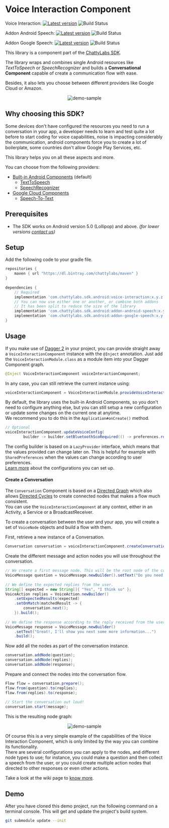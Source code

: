 # Voice Interaction Component

Voice Interaction: [![Latest version](https://api.bintray.com/packages/chattylabs/maven/voice-interaction/images/download.svg?label=Latest%20version)](https://bintray.com/chattylabs/maven/voice-interaction/_latestVersion) 
![Build Status](https://app.bitrise.io/app/ad178a030b96de53/status.svg?token=Om0YDuYQ4vGPjsP0c_EbYQ&branch=master)

Addon Android Speech: [![Latest version](https://api.bintray.com/packages/chattylabs/maven/voice-interaction/images/download.svg?label=Latest%20version)](https://bintray.com/chattylabs/maven/voice-interaction/_latestVersion) 
![Build Status](https://app.bitrise.io/app/ad178a030b96de53/status.svg?token=Om0YDuYQ4vGPjsP0c_EbYQ&branch=master)

Addon Google Speech: [![Latest version](https://api.bintray.com/packages/chattylabs/maven/voice-interaction/images/download.svg?label=Latest%20version)](https://bintray.com/chattylabs/maven/voice-interaction/_latestVersion) 
![Build Status](https://app.bitrise.io/app/ad178a030b96de53/status.svg?token=Om0YDuYQ4vGPjsP0c_EbYQ&branch=master)

This library is a component part of the [ChattyLabs SDK]().

The library wraps and combines single Android resources like _TextToSpeech_ or _SpeechRecognizer_ and builds 
a **Conversational Component** capable of create a communication flow with ease.

Besides, it also lets you choose between different providers like Google Cloud or Amazon.

<p align="center"><img src="assets/demo-sample.jpg" alt="demo-sample"/></p>

## Why choosing this SDK?

Some devices don't have configured the resources you need to run a conversation in your app, 
a developer needs to learn and test quite a lot before to start coding for voice capabilities, noise is impacting 
considerably the communication, android components force you to create a lot of boilerplate, some countries don't 
allow Google Play Services, etc.

This library helps you on all these aspects and more.

You can choose from the following providers:

- [Built-in Android Components](https://developers.google.com/voice-actions/interaction/voice-interactions) (default)
    - [TextToSpeech](https://developer.android.com/reference/android/speech/tts/TextToSpeech)
    - [SpeechRecognizer](https://developer.android.com/reference/android/speech/SpeechRecognizer)
- [Google Cloud Components](https://cloud.google.com/)
    - [Speech-To-Text](https://cloud.google.com/speech-to-text/)
    
    
## Prerequisites
- The SDK works on Android version 5.0 (Lollipop) and above. _(for lower versions [contact us](mailto:hello@chattylabs.com))_

## Setup
Add the following code to your gradle file.

```groovy
repositories {
    maven { url "https://dl.bintray.com/chattylabs/maven" }
}
 
dependencies {
    // Required
    implementation 'com.chattylabs.sdk.android:voice-interaction:x.y.z'
    // You can now use either one or another, or combine both addons
    // It has been split to reduce the size of the library
    implementation 'com.chattylabs.sdk.android:addon-android-speech:x.y.z'
    implementation 'com.chattylabs.sdk.android:addon-google-speech:x.y.z'
}
```

## Usage

If you make use of [Dagger 2](https://google.github.io/dagger/) in your project, 
you can provide straight away a `VoiceInteractionComponent` instance with the `@Inject` annotation.
Just add the `VoiceInteractionModule.class` as a module item into your Dagger Component graph.

```java
@Inject VoiceInteractionComponent voiceInteractionComponent;
```

In any case, you can still retrieve the current instance using:

```java
voiceInteractionComponent = VoiceInteractionModule.provideVoiceInteractionComponent(new ILoggerImpl());
```

By default, the library uses the built-in Android Components, so you don't need to configure anything else, 
but you can still setup a new configuration or update some changes on the current one at anytime. 
<br/>We recommend you to do this in the `Application#onCreate()` method.

```java
// Optional
voiceInteractionComponent.updateVoiceConfig(
        builder -> builder.setBluetoothScoRequired(() -> preferences.routeToBluetoothSco()).build());
```

The config builder is based on a `LazyProvider` interface, which means that the values provided can change
later on. This is helpful for example with `SharedPreferences` when the values can change according to user preferences.
<br/>[Learn more]() about the configurations you can set up.

#### Create a Conversation

The `Conversation` Component is based on a [Directed Graph](https://en.wikipedia.org/wiki/Directed_graph) 
which also allows [Directed Cycles](https://en.wikipedia.org/wiki/Cycle_(graph_theory)) 
to create connected nodes that makes a flow much consistent.
<br/>You can use the `VoiceInteractionComponent` at any context, either in an Activity, a Service or a BroadcastReceiver. 

To create a conversation between the user and your app, you will create a set of `VoiceNode` objects and build a flow with them.

First, retrieve a new instance of a Conversation.

```java
Conversation conversation = voiceInteractionComponent.createConversation(context);
```
Create the different message and action nodes you will use throughout the conversation.
```java
// We create a first message node. This will be the root node of the conversation.
VoiceMessage question = VoiceMessage.newBuilder().setText("Do you need help?").build();
 
// We define the expected replies from the user.
String[] expected = new String[]{ "Yes", "I think so" };
VoiceAction replies = VoiceAction.newBuilder()
    .setExpectedResults(expected)
    .setOnMatch(matchedResult -> {
        conversation.next();
    }).build();
 
// We define the response according to the reply received from the user.
VoiceMessage response = VoiceMessage.newBuilder()
    .setText("Great!, I'll show you next some more information...")
    .build();
```
Now add all the nodes as part of the conversation instance.
```java
conversation.addNode(question);
conversation.addNode(replies);
conversation.addNode(response);
```
Prepare and connect the nodes into the conversation flow.
```java
Flow flow = conversation.prepare();
flow.from(question).to(replies);
flow.from(replies).to(response);
 
// Start the conversation out loud!
conversation.start(message);
```

This is the resulting node graph:

<p align="center"><img src="assets/demo-sample.jpg" alt="demo-sample"/></p>

Of course this is a very simple example of the capabilities of the Voice Interaction Component, 
which is only limited by the way you can combine its functionality.
<br/>There are several configurations you can apply to the nodes, and different node types to use;
for instance, you could make a question and then collect a speech from the user, or you could
create multiple action nodes that directed to other responses or even other actions.

Take a look at the wiki page to [know more]().

## Demo
After you have cloned this demo project, run the following command on a terminal console. 
This will get and update the project's build system.

```bash
git submodule update --init
```